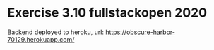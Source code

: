 # Exercise 3.10 fullstackopen 2020

Backend deployed to heroku, url: https://obscure-harbor-70129.herokuapp.com/
